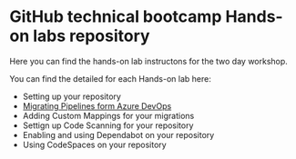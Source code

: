 # GitHub technical bootcamp Hands-on labs repository

Here you can find the hands-on lab instructons for the two day workshop.

You can find the detailed for each Hands-on lab here:

- Setting up your repository
- [Migrating Pipelines form Azure DevOps](migration.md) 
- Adding Custom Mappings for your migrations
- Settign up Code Scanning for your repository
- Enabling and using Dependabot on your repository
- Using CodeSpaces on your repository


